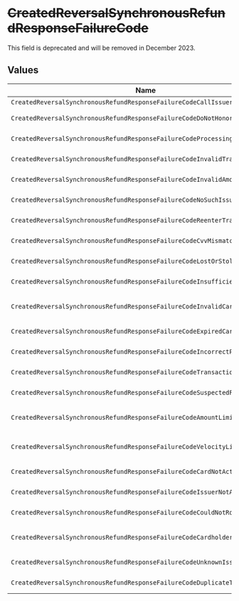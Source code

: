 # ~~CreatedReversalSynchronousRefundResponseFailureCode~~

This field is deprecated and will be removed in December 2023.


## Values

| Name                                                                         | Value                                                                        |
| ---------------------------------------------------------------------------- | ---------------------------------------------------------------------------- |
| `CreatedReversalSynchronousRefundResponseFailureCodeCallIssuer`              | call-issuer                                                                  |
| `CreatedReversalSynchronousRefundResponseFailureCodeDoNotHonor`              | do-not-honor                                                                 |
| `CreatedReversalSynchronousRefundResponseFailureCodeProcessingError`         | processing-error                                                             |
| `CreatedReversalSynchronousRefundResponseFailureCodeInvalidTransaction`      | invalid-transaction                                                          |
| `CreatedReversalSynchronousRefundResponseFailureCodeInvalidAmount`           | invalid-amount                                                               |
| `CreatedReversalSynchronousRefundResponseFailureCodeNoSuchIssuer`            | no-such-issuer                                                               |
| `CreatedReversalSynchronousRefundResponseFailureCodeReenterTransaction`      | reenter-transaction                                                          |
| `CreatedReversalSynchronousRefundResponseFailureCodeCvvMismatch`             | cvv-mismatch                                                                 |
| `CreatedReversalSynchronousRefundResponseFailureCodeLostOrStolen`            | lost-or-stolen                                                               |
| `CreatedReversalSynchronousRefundResponseFailureCodeInsufficientFunds`       | insufficient-funds                                                           |
| `CreatedReversalSynchronousRefundResponseFailureCodeInvalidCardNumber`       | invalid-card-number                                                          |
| `CreatedReversalSynchronousRefundResponseFailureCodeExpiredCard`             | expired-card                                                                 |
| `CreatedReversalSynchronousRefundResponseFailureCodeIncorrectPin`            | incorrect-pin                                                                |
| `CreatedReversalSynchronousRefundResponseFailureCodeTransactionNotAllowed`   | transaction-not-allowed                                                      |
| `CreatedReversalSynchronousRefundResponseFailureCodeSuspectedFraud`          | suspected-fraud                                                              |
| `CreatedReversalSynchronousRefundResponseFailureCodeAmountLimitExceeded`     | amount-limit-exceeded                                                        |
| `CreatedReversalSynchronousRefundResponseFailureCodeVelocityLimitExceeded`   | velocity-limit-exceeded                                                      |
| `CreatedReversalSynchronousRefundResponseFailureCodeCardNotActivated`        | card-not-activated                                                           |
| `CreatedReversalSynchronousRefundResponseFailureCodeIssuerNotAvailable`      | issuer-not-available                                                         |
| `CreatedReversalSynchronousRefundResponseFailureCodeCouldNotRoute`           | could-not-route                                                              |
| `CreatedReversalSynchronousRefundResponseFailureCodeCardholderAccountClosed` | cardholder-account-closed                                                    |
| `CreatedReversalSynchronousRefundResponseFailureCodeUnknownIssue`            | unknown-issue                                                                |
| `CreatedReversalSynchronousRefundResponseFailureCodeDuplicateTransaction`    | duplicate-transaction                                                        |